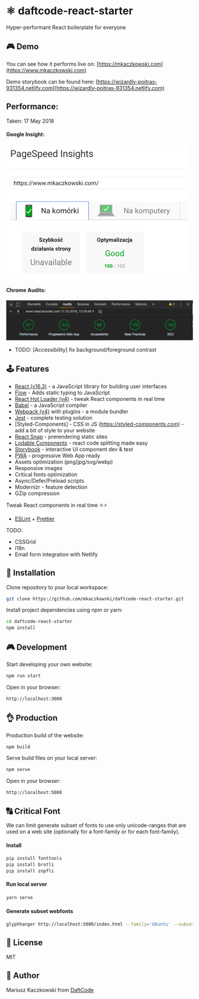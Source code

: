 # ⚛ daftcode-react-starter

Hyper-performant React boilerplate for everyone

## 🎮 Demo
You can see how it performs live on:
[https://mkaczkowski.com](https://www.mkaczkowski.com)

Demo storybook can be found here:
[https://wizardly-poitras-931354.netlify.com](https://wizardly-poitras-931354.netlify.com)

## Performance:

Taken: 17 May 2018

#### Google Insight:
![insight](stats/insight.png)

#### Chrome Audits:
![audit](stats/audit.png)

 - TODO: [Accessibility] fix background/foreground contrast

## 🕹 Features
* [React (v16.3)](https://reactjs.org) - a JavaScript library for building user interfaces
* [Flow](https://github.com/facebook/flow) - Adds static typing to JavaScript
* [React Hot Loader (v4)](https://github.com/gaearon/react-hot-loader) - tweak React components in real time
* [Babel](https://babeljs.io) - a JavaScript compiler
* [Webpack (v4)](https://webpack.js.org) with plugins - a module bundler
* [Jest](https://facebook.github.io/jest/) - complete testing solution
* [Styled-Components] - CSS in JS  (https://styled-components.com) - add a bit of style to your website
* [React Snap](https://github.com/stereobooster/react-snap) - prerendering static sites
* [Lodable Components](https://github.com/smooth-code/loadable-components) - react code splitting made easy
* [Storybook](https://github.com/storybooks/storybook) - interactive UI component dev & test
* [PWA](https://developers.google.com/web/progressive-web-apps/) - progressive Web App ready
* Assets optimization (png/jpg/svg/webp)
* Responsive images
* Critical fonts optimization
* Async/Defer/Preload scripts
* Modernizr - feature detection
* GZip compression

Tweak React components in real time ⚛️⚡️
* [ESLint](https://eslint.org) + [Prettier](https://prettier.io)

TODO:
- CSSGrid
- i18n
- Email form integration with Netlify

## 🔧 Installation

Clone repository to your local workspace:
```bash
git clone https://github.com/mkaczkowski/daftcode-react-starter.git
```

Install project dependencies using npm or yarn:

```bash
cd daftcode-react-starter
npm install
```

## 🎮 Development

Start developing your own website:

```bash
npm run start
```

Open in your browser:

```bash
http://localhost:3000
```

## 👌 Production

Production build of the website:

```bash
npm build
```

Serve build files on your local server:

```bash
npm serve
```

Open in your browser:

```bash
http://localhost:5000
```

## 🔠 Critical Font
We can limit generate subset of fonts to use only unicode-ranges that are used on a web site (optionally for a font-family or for each font-family).

#### Install
```bash
pip install fonttools
pip install brotli
pip install zopfli
```
#### Run local server
```bash
yarn serve
```

#### Generate subset webfonts
```bash
glyphhanger http://localhost:5000/index.html --family='Ubuntu' --subset=build/*.ttf --css
```

## 📜 License

MIT

## 👨 Author

Mariusz Kaczkowski from [DaftCode](http://daftcode.pl)
